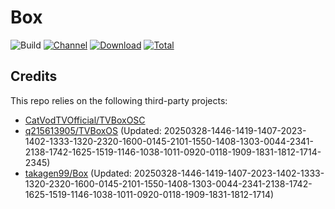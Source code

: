 # Box

![Build](https://shields.io/github/actions/workflow/status/cnvca/Box/test.yml?branch=main&logo=github&label=Build)
[![Channel](https://img.shields.io/badge/Follow-Telegram-blue.svg?logo=telegram)](https://t.me/Box)
[![Download](https://img.shields.io/github/v/release/cnvca/Box?color=orange&logoColor=orange&label=Download&logo=DocuSign)](https://github.com/cnvca/Box/releases/latest) 
[![Total](https://shields.io/github/downloads/cnvca/Box/total?logo=Bookmeter&label=Counts&logoColor=yellow&color=yellow)](https://github.com/cnvca/Box/releases)

## Credits
This repo relies on the following third-party projects:
- [CatVodTVOfficial/TVBoxOSC](https://github.com/CatVodTVOfficial/TVBoxOSC)
- [q215613905/TVBoxOS](https://github.com/q215613905/TVBoxOS) (Updated: 20250328-1446-1419-1407-2023-1402-1333-1320-2320-1600-0145-2101-1550-1408-1303-0044-2341-2138-1742-1625-1519-1146-1038-1011-0920-0118-1909-1831-1812-1714-2345)
- [takagen99/Box](https://github.com/takagen99/Box) (Updated: 20250328-1446-1419-1407-2023-1402-1333-1320-2320-1600-0145-2101-1550-1408-1303-0044-2341-2138-1742-1625-1519-1146-1038-1011-0920-0118-1909-1831-1812-1714)
